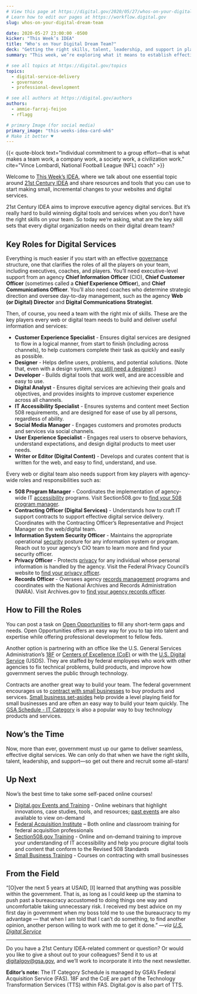 ```yaml
---
# View this page at https://digital.gov/2020/05/27/whos-on-your-digital-dream-team
# Learn how to edit our pages at https://workflow.digital.gov
slug: whos-on-your-digital-dream-team

date: 2020-05-27 23:00:00 -0500
kicker: "This Week’s IDEA"
title: "Who's on Your Digital Dream Team?"
deck: "Getting the right skills, talent, leadership, and support in place to build winning digital tools and services"
summary: "This week, we’re exploring what it means to establish effective governance, and looking at ways to clarify and fill the roles of all the players on your team."

# see all topics at https://digital.gov/topics
topics:
  - digital-service-delivery
  - governance
  - professional-development

# see all authors at https://digital.gov/authors
authors:
  - ammie-farraj-feijoo
  - rflagg

# primary Image (for social media)
primary_image: "this-weeks-idea-card-wk6"
# Make it better ♥
---
```


{{< quote-block text="Individual commitment to a group effort—that is what makes a team work, a company work, a society work, a civilization work." cite="Vince Lombardi, National Football League (NFL) coach" >}}

Welcome to [This Week’s IDEA](https://digital.gov/topics/this-weeks-idea/), where we talk about one essential topic around [21st Century IDEA](https://digital.gov/resources/21st-century-integrated-digital-experience-act/) and share resources and tools that you can use to start making small, incremental changes to your websites and digital services.

21st Century IDEA aims to improve executive agency digital services. But it’s really hard to build winning digital tools and services when you don’t have the right skills on your team. So today we’re asking, what are the key skill sets that every digital organization needs on their digital dream team?

## Key Roles for Digital Services

Everything is much easier if you start with an effective [governance](https://digital.gov/topics/governance/) structure, one that clarifies the roles of all the players on your team, including executives, coaches, and players. You’ll need executive-level support from an agency **Chief Information Officer** (CIO), **Chief Customer Officer** (sometimes called a **Chief Experience Officer**), and **Chief Communications Officer**. You’ll also need coaches who determine strategic direction and oversee day-to-day management, such as the agency **Web (or Digital) Director** and **Digital Communications Strategist**.

Then, of course, you need a team with the right mix of skills. These are the key players every web or digital team needs to build and deliver useful information and services:

- **Customer Experience Specialist** - Ensures digital services are designed to flow in a logical manner, from start to finish (including across channels), to help customers complete their task as quickly and easily as possible.
- **Designer** - Helps define users, problems, and potential solutions. (Note that, even with a design system, [you still need a designer](https://18f.gsa.gov/2020/02/06/even-with-a-design-system-you-still-need-a-designer/).)
- **Developer** - Builds digital tools that work well, and are accessible and easy to use.
- **Digital Analyst** - Ensures digital services are achieving their goals and objectives, and provides insights to improve customer experience across all channels.
- **IT Accessibility Specialist** - Ensures systems and content meet Section 508 requirements, and are designed for ease of use by all persons, regardless of ability.
- **Social Media Manager** - Engages customers and promotes products and services via social channels.
- **User Experience Specialist** - Engages real users to observe behaviors, understand expectations, and design digital products to meet user needs.
- **Writer or Editor (Digital Content)** - Develops and curates content that is written for the web, and easy to find, understand, and use.

Every web or digital team also needs support from key players with agency-wide roles and responsibilities such as:

- **508 Program Manager** - Coordinates the implementation of agency-wide IT [accessibility](https://digital.gov/topics/accessibility/) programs. Visit Section508.gov to [find your 508 program manager](https://section508.gov/tools/coordinator-listing).
- **Contracting Officer (Digital Services)** - Understands how to craft IT support contracts to support effective digital service delivery. Coordinates with the Contracting Officer’s Representative and Project Manager on the web/digital team.
- **Information System Security Officer** - Maintains the appropriate operational [security](https://digital.gov/topics/security/) posture for any information system or program. Reach out to your agency’s CIO team to learn more and find your security officer.
- **Privacy Officer** - Protects [privacy](https://digital.gov/topics/privacy/) for any individual whose personal information is handled by the agency. Visit the Federal Privacy Council’s website to [find your privacy officer](https://www.fpc.gov/council-members/).
- **Records Officer** - Oversees agency [records management](https://digital.gov/topics/records-management/) programs and coordinates with the National Archives and Records Administration (NARA). Visit Archives.gov to [find your agency records officer](https://www.archives.gov/records-mgmt/agency).

## How to Fill the Roles

You can post a task on [Open Opportunities](https://openopps.usajobs.gov/) to fill any short-term gaps and needs. Open Opportunities offers an easy way for you to tap into talent and expertise while offering professional development to fellow feds.

Another option is partnering with an office like the U.S. General Services Administration’s [18F](https://18f.gsa.gov/) or [Centers of Excellence (CoE)](https://coe.gsa.gov/) or with the [U.S. Digital Service](https://www.usds.gov/) (USDS). They are staffed by federal employees who work with other agencies to fix technical problems, build products, and improve how government serves the public through technology.

Contracts are another great way to build your team. The federal government encourages us to [contract with small businesses](https://www.sba.gov/federal-contracting/contracting-guide) to buy products and services. [Small business set-asides](https://www.sba.gov/federal-contracting/contracting-guide/types-contracts) help provide a level playing field for small businesses and are often an easy way to build your team quickly. The [GSA Schedule - IT Category](https://www.gsa.gov/technology/technology-purchasing-programs/gsa-schedule-it-category) is also a popular way to buy technology products and services.

## Now’s the Time

Now, more than ever, government must up our game to deliver seamless, effective digital services. We can only do that when we have the right skills, talent, leadership, and support—so get out there and recruit some all-stars!

## Up Next

Now’s the best time to take some self-paced online courses!

- [Digital.gov Events and Training](https://digital.gov/events/) - Online webinars that highlight innovations, case studies, tools, and resources; [past events](https://digital.gov/events/#events-past) are also available to view on-demand
- [Federal Acquisition Institute](http://www.fai.gov/) – Both online and classroom training for federal acquisition professionals
- [Section508.gov Training](https://section508.gov/training) - Online and on-demand training to improve your understanding of IT accessibility and help you procure digital tools and content that conform to the Revised 508 Standards
- [Small Business Training](https://www.sba.gov/course/) - Courses on contracting with small businesses

## From the Field

“[O]ver the next 5 years at USAID, [I] learned that anything was possible within the government. That is, as long as I could keep up the stamina to push past a bureaucracy accustomed to doing things one way and uncomfortable taking unnecessary risk. I received my best advice on my first day in government when my boss told me to use the bureaucracy to my advantage — that when I am told that I can’t do something, to find another opinion, another person willing to work with me to get it done.” _—via [U.S. Digital Service](https://medium.com/the-u-s-digital-service/serving-at-usds-stephanie-grosser-ad2099ed2d57)_

---

Do you have a 21st Century IDEA-related comment or question? Or would you like to give a shout out to your colleagues? Send it to us at [digitalgov@gsa.gov](mailto:digitalgov@gsa.gov), and we’ll work to incorporate it into the next newsletter.

**Editor’s note:** The IT Category Schedule is managed by GSA’s Federal Acquisition Service (FAS). 18F and the CoE are part of the Technology Transformation Services (TTS) within FAS. Digital.gov is also part of TTS.
